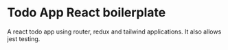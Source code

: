 # Todo App React boilerplate

A react todo app using router, redux and tailwind applications. It also allows jest testing.